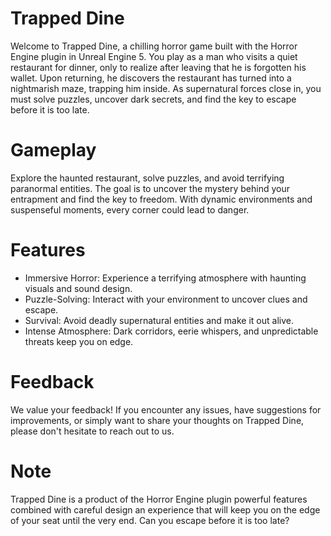 # Trapped Dine

Welcome to Trapped Dine, a chilling horror game built with the Horror Engine plugin in Unreal Engine 5. You play as a man who visits a quiet restaurant for dinner, only to realize after leaving that he is forgotten his wallet. Upon returning, he discovers the restaurant has turned into a nightmarish maze, trapping him inside. As supernatural forces close in, you must solve puzzles, uncover dark secrets, and find the key to escape before it is too late.

# Gameplay

Explore the haunted restaurant, solve puzzles, and avoid terrifying paranormal entities. The goal is to uncover the mystery behind your entrapment and find the key to freedom. With dynamic environments and suspenseful moments, every corner could lead to danger.

# Features

- Immersive Horror: Experience a terrifying atmosphere with haunting visuals and sound design.
- Puzzle-Solving: Interact with your environment to uncover clues and escape.
- Survival: Avoid deadly supernatural entities and make it out alive.
- Intense Atmosphere: Dark corridors, eerie whispers, and unpredictable threats keep you on edge.

# Feedback

We value your feedback! If you encounter any issues, have suggestions for improvements, or simply want to share your thoughts on Trapped Dine, please don't hesitate to reach out to us.


# Note
Trapped Dine is a product of the Horror Engine plugin powerful features combined with careful design an experience that will keep you on the edge of your seat until the very end. Can you escape before it is too late?